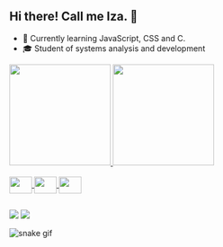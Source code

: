 ## Hi there! Call me Iza. 👩

- 🌱 Currently learning JavaScript, CSS and C.
- 🎓 Student of systems analysis and development

<div>
  <a href="https://github.com/izaseiler">
  <img height="180em" src="https://github-readme-stats.vercel.app/api?username=izaaseiler&show_icons=true&theme=radical&include_all_commits=true&count_private=true"/>
  <img height="180em" src="https://github-readme-stats.vercel.app/api/top-langs/?username=izaaseiler&layout=compact&langs_counts=16&theme=radical"/>
</div>
<div style="display: inline_block"><br>
  <img align="center" height="30" width="40" <img src="https://cdn.jsdelivr.net/gh/devicons/devicon/icons/javascript/javascript-original.svg" />
  <img align="center" height="30" width="40" <img src="https://cdn.jsdelivr.net/gh/devicons/devicon/icons/html5/html5-original-wordmark.svg" />
  <img align="center" height="30" width="40" <img src="https://cdn.jsdelivr.net/gh/devicons/devicon/icons/css3/css3-original-wordmark.svg" />
</div>  
  
##
  
<div>
  <a href="https://ch.linkedin.com/in/izabela-seiler-b10258242" target="_blank"><img src="https://img.shields.io/badge/LinkedIn-0077B5?style=for-the-badge&logo=linkedin&logoColor=white" target="_blank"></a>
  <a href="https://instagram.com/izaaseiler" target="_blank"><img src="https://img.shields.io/badge/Instagram-E4405F?style=for-the-badge&logo=instagram&logoColor=white" target="_blank"></a>
</div>



![snake gif](https://github.com/izaaseiler/izaaseiler/blob/output/github-contribution-grid-snake.svg)
